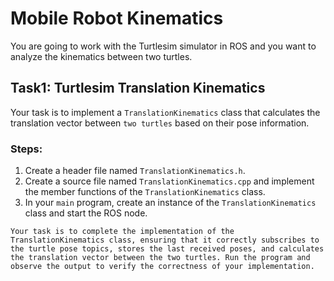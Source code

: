 # Mobile Robot Kinematics

You are going to work with the Turtlesim simulator in ROS and you want to analyze the kinematics between two turtles.

## Task1: Turtlesim Translation Kinematics 

Your task is to implement a `TranslationKinematics` class that calculates the translation vector between `two turtles` based on their pose information.

### Steps:

1. Create a header file named `TranslationKinematics.h`.
2. Create a source file named `TranslationKinematics.cpp` and implement the member functions of the `TranslationKinematics` class.
3. In your `main` program, create an instance of the `TranslationKinematics` class and start the ROS node.

`Your task is to complete the implementation of the TranslationKinematics class, ensuring that it correctly subscribes to the turtle pose topics, stores the last received poses, and calculates the translation vector between the two turtles.
Run the program and observe the output to verify the correctness of your implementation.`
